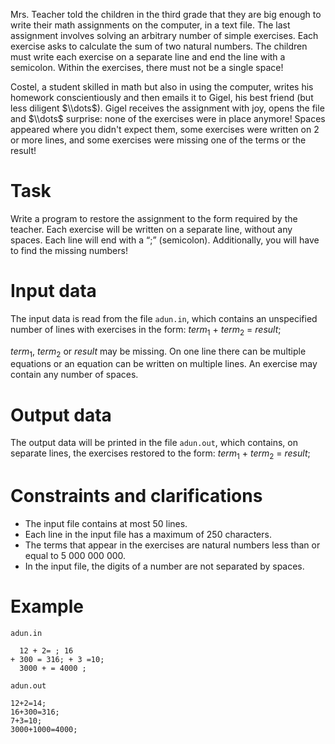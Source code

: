 Mrs. Teacher told the children in the third grade that they are big enough to write their math assignments on the computer, in a text file. The last assignment involves solving an arbitrary number of simple exercises. Each exercise asks to calculate the sum of two natural numbers. The children must write each exercise on a separate line and end the line with a semicolon. Within the exercises, there must not be a single space!

Costel, a student skilled in math but also in using the computer, writes his homework conscientiously and then emails it to Gigel, his best friend (but less diligent $\\dots$). Gigel receives the assignment with joy, opens the file and $\\dots$ surprise: none of the exercises were in place anymore! Spaces appeared where you didn't expect them, some exercises were written on $2$ or more lines, and some exercises were missing one of the terms or the result!

# Task

Write a program to restore the assignment to the form required by the teacher. Each exercise will be written on a separate line, without any spaces. Each line will end with a “;” (semicolon). Additionally, you will have to find the missing numbers!

# Input data

The input data is read from the file `adun.in`, which contains an unspecified number of lines with exercises in the form: $term_1$ + $term_2$ = $result$; 

$term_1$, $term_2$ or $result$ may be missing. On one line there can be multiple equations or an equation can be written on multiple lines. An exercise may contain any number of spaces.

# Output data

The output data will be printed in the file `adun.out`, which contains, on separate lines, the exercises restored to the form: $term_1$ + $term_2$ = $result$; 

# Constraints and clarifications

* The input file contains at most $50$ lines.
* Each line in the input file has a maximum of $250$ characters.
* The terms that appear in the exercises are natural numbers less than or equal to $5 \ 000 \ 000 \ 000$.
* In the input file, the digits of a number are not separated by spaces.

# Example

`adun.in`
```
  12 + 2= ; 16
+ 300 = 316; + 3 =10;
  3000 + = 4000 ;
```

`adun.out`
```
12+2=14;
16+300=316;
7+3=10;
3000+1000=4000;
```
